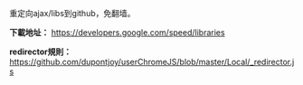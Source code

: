 重定向ajax/libs到github，免翻墙。

**下載地址：** https://developers.google.com/speed/libraries

**redirector規則：** https://github.com/dupontjoy/userChromeJS/blob/master/Local/_redirector.js
